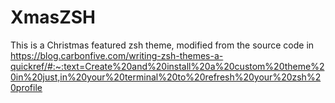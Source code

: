 # XmasZSH
This is a Christmas featured zsh theme, modified from the source code in https://blog.carbonfive.com/writing-zsh-themes-a-quickref/#:~:text=Create%20and%20install%20a%20custom%20theme%20in%20just,in%20your%20terminal%20to%20refresh%20your%20zsh%20profile
